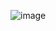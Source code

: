 ![image](https://user-images.githubusercontent.com/106283184/235473132-ee763604-2a45-4323-9add-632df80652ee.png)
